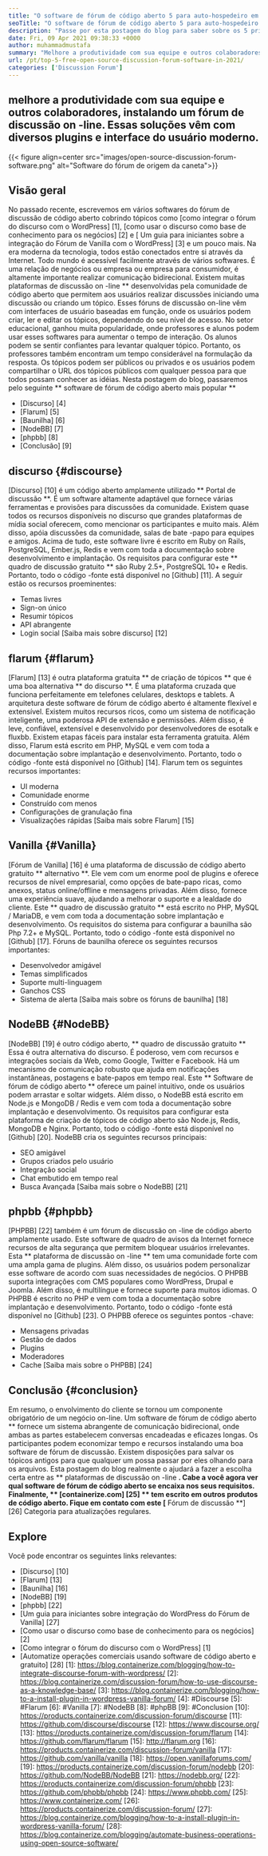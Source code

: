```yaml
---
title: "O software de fórum de código aberto 5 para auto-hospedeiro em 2021" 
seoTitle: "O software de fórum de código aberto 5 para auto-hospedeiro em 2021" 
description: "Passe por esta postagem do blog para saber sobre os 5 principais softwares de fórum de código aberto gratuitos que incluem discurso, flarum, baunilha, nodeBB e phpbb." 
date: Fri, 09 Apr 2021 09:38:33 +0000
author: muhammadmustafa
summary: "Melhore a produtividade com sua equipe e outros colaboradores, instalando um fórum de discussão on -line. Essas soluções vêm com diversos plugins e interface do usuário moderno." 
url: /pt/top-5-free-open-source-discussion-forum-software-in-2021/
categories: ['Discussion Forum']
---
```


## melhore a produtividade com sua equipe e outros colaboradores, instalando um fórum de discussão on -line. Essas soluções vêm com diversos plugins e interface do usuário moderno.

{{< figure align=center src="images/open-source-discussion-forum-software.png" alt="Software do fórum de origem da caneta">}}


## **Visão geral**
No passado recente, escrevemos em vários softwares do fórum de discussão de código aberto cobrindo tópicos como [como integrar o fórum do discurso com o WordPress] [1], [como usar o discurso como base de conhecimento para os negócios] [2] e [ Um guia para iniciantes sobre a integração do Fórum de Vanilla com o WordPress] [3] e um pouco mais. Na era moderna da tecnologia, todos estão conectados entre si através da Internet. Todo mundo é acessível facilmente através de vários softwares. É uma relação de negócios ou empresa ou empresa para consumidor, é altamente importante realizar comunicação bidirecional. Existem muitas plataformas de discussão on -line ** desenvolvidas pela comunidade de código aberto que permitem aos usuários realizar discussões iniciando uma discussão ou criando um tópico.
Esses fóruns de discussão on-line vêm com interfaces de usuário baseadas em função, onde os usuários podem criar, ler e editar os tópicos, dependendo do seu nível de acesso. No setor educacional, ganhou muita popularidade, onde professores e alunos podem usar esses softwares para aumentar o tempo de interação. Os alunos podem se sentir confiantes para levantar qualquer tópico. Portanto, os professores também encontram um tempo considerável na formulação da resposta. Os tópicos podem ser públicos ou privados e os usuários podem compartilhar o URL dos tópicos públicos com qualquer pessoa para que todos possam conhecer as idéias. Nesta postagem do blog, passaremos pelo seguinte ** software de fórum de código aberto mais popular **
  * [Discurso] [4]
  * [Flarum] [5]
  * [Baunilha] [6]
  * [NodeBB] [7]
  * [phpbb] [8]
  * [Conclusão] [9]

## discurso {#discourse}
[Discurso] [10] é um código aberto amplamente utilizado ** Portal de discussão **. É um software altamente adaptável que fornece várias ferramentas e provisões para discussões da comunidade. Existem quase todos os recursos disponíveis no discurso que grandes plataformas de mídia social oferecem, como mencionar os participantes e muito mais. Além disso, apóia discussões da comunidade, salas de bate -papo para equipes e amigos. Acima de tudo, este software livre é escrito em Ruby on Rails, PostgreSQL, Ember.js, Redis e vem com toda a documentação sobre desenvolvimento e implantação. Os requisitos para configurar este ** quadro de discussão gratuito ** são Ruby 2.5+, PostgreSQL 10+ e Redis. Portanto, todo o código -fonte está disponível no [Github] [11].
A seguir estão os recursos proeminentes:
  * Temas livres
  * Sign-on único
  * Resumir tópicos
  * API abrangente
  * Login social
[Saiba mais sobre discurso] [12]

## flarum {#flarum}
[Flarum] [13] é outra plataforma gratuita ** de criação de tópicos ** que é uma boa alternativa ** do discurso **. É uma plataforma cruzada que funciona perfeitamente em telefones celulares, desktops e tablets. A arquitetura deste software de fórum de código aberto é altamente flexível e extensível. Existem muitos recursos ricos, como um sistema de notificação inteligente, uma poderosa API de extensão e permissões. Além disso, é leve, confiável, extensível e desenvolvido por desenvolvedores de esotalk e fluxbb. Existem etapas fáceis para instalar esta ferramenta gratuita. Além disso, Flarum está escrito em PHP, MySQL e vem com toda a documentação sobre implantação e desenvolvimento. Portanto, todo o código -fonte está disponível no [Github] [14].
Flarum tem os seguintes recursos importantes:
  * UI moderna
  * Comunidade enorme
  * Construído com menos
  * Configurações de granulação fina
  * Visualizações rápidas
[Saiba mais sobre Flarum] [15]

## Vanilla {#Vanilla}
[Fórum de Vanilla] [16] é uma plataforma de discussão de código aberto gratuito ** alternativo **. Ele vem com um enorme pool de plugins e oferece recursos de nível empresarial, como opções de bate-papo ricas, como anexos, status online/offline e mensagens privadas. Além disso, fornece uma experiência suave, ajudando a melhorar o suporte e a lealdade do cliente. Este ** quadro de discussão gratuito ** está escrito no PHP, MySQL / MariaDB, e vem com toda a documentação sobre implantação e desenvolvimento. Os requisitos do sistema para configurar a baunilha são Php 7.2+ e MySQL. Portanto, todo o código -fonte está disponível no [Github] [17].
Fóruns de baunilha oferece os seguintes recursos importantes:
  * Desenvolvedor amigável
  * Temas simplificados
  * Suporte multi-linguagem
  * Ganchos CSS
  * Sistema de alerta
[Saiba mais sobre os fóruns de baunilha] [18]

## NodeBB {#NodeBB}
[NodeBB] [19] é outro código aberto, ** quadro de discussão gratuito ** Essa é outra alternativa do discurso. É poderoso, vem com recursos e integrações sociais da Web, como Google, Twitter e Facebook. Há um mecanismo de comunicação robusto que ajuda em notificações instantâneas, postagens e bate-papos em tempo real. Este ** Software de fórum de código aberto ** oferece um painel intuitivo, onde os usuários podem arrastar e soltar widgets. Além disso, o NodeBB está escrito em Node.js e MongoDB / Redis e vem com toda a documentação sobre implantação e desenvolvimento. Os requisitos para configurar esta plataforma de criação de tópicos de código aberto são Node.js, Redis, MongoDB e Nginx. Portanto, todo o código -fonte está disponível no [Github] [20].
NodeBB cria os seguintes recursos principais:
  * SEO amigável
  * Grupos criados pelo usuário
  * Integração social
  * Chat embutido em tempo real
  * Busca Avançada
[Saiba mais sobre o NodeBB] [21]

## phpbb {#phpbb}
[PHPBB] [22] também é um fórum de discussão on -line de código aberto amplamente usado. Este software de quadro de avisos da Internet fornece recursos de alta segurança que permitem bloquear usuários irrelevantes. Esta ** plataforma de discussão on -line ** tem uma comunidade forte com uma ampla gama de plugins. Além disso, os usuários podem personalizar esse software de acordo com suas necessidades de negócios. O PHPBB suporta integrações com CMS populares como WordPress, Drupal e Joomla. Além disso, é multilíngue e fornece suporte para muitos idiomas. O PHPBB é escrito no PHP e vem com toda a documentação sobre implantação e desenvolvimento. Portanto, todo o código -fonte está disponível no [Github] [23].
O PHPBB oferece os seguintes pontos -chave:
  * Mensagens privadas
  * Gestão de dados
  * Plugins
  * Moderadores
  * Cache
[Saiba mais sobre o PHPBB] [24]

## Conclusão {#conclusion}
Em resumo, o envolvimento do cliente se tornou um componente obrigatório de um negócio on-line. Um software de fórum de código aberto ** fornece um sistema abrangente de comunicação bidirecional, onde ambas as partes estabelecem conversas encadeadas e eficazes longas. Os participantes podem economizar tempo e recursos instalando uma boa software de fórum de discussão. Existem disposições para salvar os tópicos antigos para que qualquer um possa passar por eles olhando para os arquivos. Esta postagem do blog realmente o ajudará a fazer a escolha certa entre as ** plataformas de discussão on -line **. Cabe a você agora ver qual software de fórum de código aberto se encaixa nos seus requisitos.
Finalmente, ** [containerize.com] [25] ** tem escrito em outros produtos de código aberto. Fique em contato com este [** Fórum de discussão **] [26] Categoria para atualizações regulares.

## Explore
Você pode encontrar os seguintes links relevantes:
  * [Discurso] [10]
  * [Flarum] [13]
  * [Baunilha] [16]
  * [NodeBB] [19]
  * [phpbb] [22]
  * [Um guia para iniciantes sobre integração do WordPress do Fórum de Vanilla] [27]
  * [Como usar o discurso como base de conhecimento para os negócios] [2]
  * [Como integrar o fórum do discurso com o WordPress] [1]
  * [Automatize operações comerciais usando software de código aberto e gratuito] [28]
[1]: https://blog.containerize.com/blogging/how-to-integrate-discourse-forum-with-wordpress/
[2]: https://blog.containerize.com/discussion-forum/how-to-use-discourse-as-a-knowledge-base/
[3]: https://blog.containerize.com/blogging/how-to-a-install-plugin-in-wordpress-vanilla-forum/
[4]: #Discourse
[5]: #Flarum
[6]: #Vanilla
[7]: #NodeBB
[8]: #phpBB
[9]: #Conclusion
[10]: https://products.containerize.com/discussion-forum/discourse
[11]: https://github.com/discourse/discourse
[12]: https://www.discourse.org/
[13]: https://products.containerize.com/discussion-forum/flarum
[14]: https://github.com/flarum/flarum
[15]: http://flarum.org
[16]: https://products.containerize.com/discussion-forum/vanilla
[17]: https://github.com/vanilla/vanilla
[18]: https://open.vanillaforums.com/
[19]: https://products.containerize.com/discussion-forum/nodebb
[20]: https://github.com/NodeBB/NodeBB
[21]: https://nodebb.org/
[22]: https://products.containerize.com/discussion-forum/phpbb
[23]: https://github.com/phpbb/phpbb
[24]: https://www.phpbb.com/
[25]: https://www.containerize.com/
[26]: https://products.containerize.com/discussion-forum/
[27]: https://blog.containerize.com/blogging/how-to-a-install-plugin-in-wordpress-vanilla-forum/
[28]: https://blog.containerize.com/blogging/automate-business-operations-using-open-source-software/
